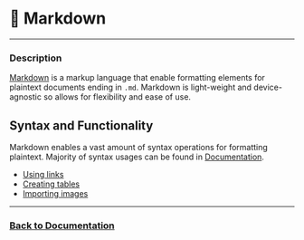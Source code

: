 # 📝 Markdown

___

### Description

[Markdown](https://www.markdownguide.org/getting-started/) is a markup language that enable formatting elements for plaintext 
documents ending in `.md`. Markdown is light-weight and device-agnostic so allows for flexibility and ease of use.

## Syntax and Functionality

Markdown enables a vast amount of syntax operations for formatting plaintext. Majority of syntax usages can be found in
[Documentation](https://www.markdownguide.org/basic-syntax/).

- [Using links](https://docs.codeberg.org/markdown/using-links/)
- [Creating tables](https://docs.codeberg.org/markdown/tables-in-markdown/)
- [Importing images](https://docs.codeberg.org/markdown/using-images/)

___

### [Back to Documentation](../README.md)